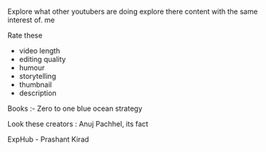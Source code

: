 
Explore what other youtubers are doing 
explore there content with the same interest of. me 

Rate these 
- video length 
- editing quality 
- humour 
- storytelling
- thumbnail
- description 

Books :- Zero to one
blue ocean strategy 

Look these creators : Anuj Pachhel, its fact 


ExpHub - Prashant Kirad
